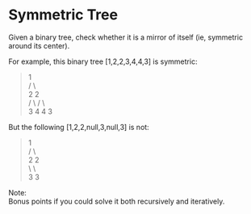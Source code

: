 # Symmetric Tree

Given a binary tree, check whether it is a mirror of itself (ie, symmetric around its center).  

For example, this binary tree [1,2,2,3,4,4,3] is symmetric:  

>    1  
>   / \  
>  2   2  
> / \ / \  
>3  4 4  3  

But the following [1,2,2,null,3,null,3] is not:  
>    1  
>   / \  
>  2   2  
>  \   \  
>   3    3  

Note:  
Bonus points if you could solve it both recursively and iteratively.  

